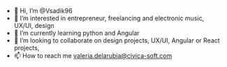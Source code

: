 - 👋 Hi, I’m @Vsadik96
- 👀 I’m interested in entrepreneur, freelancing and electronic music, UX/UI, design
- 🌱 I’m currently learning python and Angular
- 💞️ I’m looking to collaborate on design projects, UX/UI, Angular or React projects,
- 📫 How to reach me valeria.delarubia@civica-soft.com

<!---
Vsadik96/Vsadik96 is a ✨ special ✨ repository because its `README.md` (this file) appears on your GitHub profile.
You can click the Preview link to take a look at your changes.
--->
